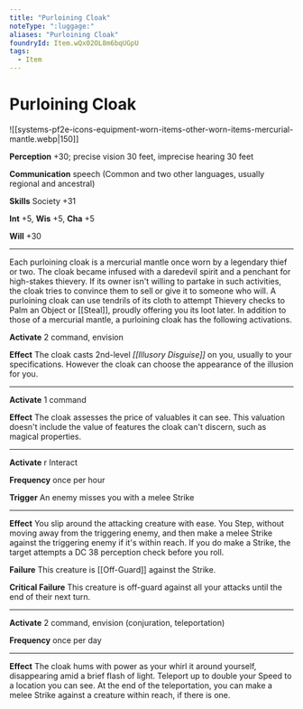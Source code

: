 ```yaml
---
title: "Purloining Cloak"
noteType: ":luggage:"
aliases: "Purloining Cloak"
foundryId: Item.wQx02OL8m6bqUGpU
tags:
  - Item
---
```


# Purloining Cloak
![[systems-pf2e-icons-equipment-worn-items-other-worn-items-mercurial-mantle.webp|150]]

**Perception** +30; precise vision 30 feet, imprecise hearing 30 feet

**Communication** speech (Common and two other languages, usually regional and ancestral)

**Skills** Society +31

**Int** +5, **Wis** +5, **Cha** +5

**Will** +30

* * *

Each purloining cloak is a mercurial mantle once worn by a legendary thief or two. The cloak became infused with a daredevil spirit and a penchant for high-stakes thievery. If its owner isn't willing to partake in such activities, the cloak tries to convince them to sell or give it to someone who will. A purloining cloak can use tendrils of its cloth to attempt Thievery checks to Palm an Object or [[Steal]], proudly offering you its loot later. In addition to those of a mercurial mantle, a purloining cloak has the following activations.

**Activate** 2 command, envision

**Effect** The cloak casts 2nd-level _[[Illusory Disguise]]_ on you, usually to your specifications. However the cloak can choose the appearance of the illusion for you.

* * *

**Activate** 1 command

**Effect** The cloak assesses the price of valuables it can see. This valuation doesn't include the value of features the cloak can't discern, such as magical properties.

* * *

**Activate** r Interact

**Frequency** once per hour

**Trigger** An enemy misses you with a melee Strike

* * *

**Effect** You slip around the attacking creature with ease. You Step, without moving away from the triggering enemy, and then make a melee Strike against the triggering enemy if it's within reach. If you do make a Strike, the target attempts a DC 38 perception check before you roll.

**Failure** This creature is [[Off-Guard]] against the Strike.

**Critical Failure** This creature is off-guard against all your attacks until the end of their next turn.

* * *

**Activate** 2 command, envision (conjuration, teleportation)

**Frequency** once per day

* * *

**Effect** The cloak hums with power as your whirl it around yourself, disappearing amid a brief flash of light. Teleport up to double your Speed to a location you can see. At the end of the teleportation, you can make a melee Strike against a creature within reach, if there is one.
